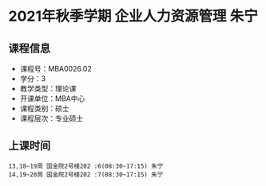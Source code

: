 # 2021年秋季学期 企业人力资源管理 朱宁






## 课程信息

- 课程号：MBA0026.02
- 学分：3
- 教学类型：理论课
- 开课单位：MBA中心
- 课程类别：硕士
- 课程层次：专业硕士

## 上课时间

```
13,18~19周 国金院2号楼202 :6(08:30~17:15) 朱宁
14,19~20周 国金院2号楼202 :7(08:30~17:15) 朱宁
```

